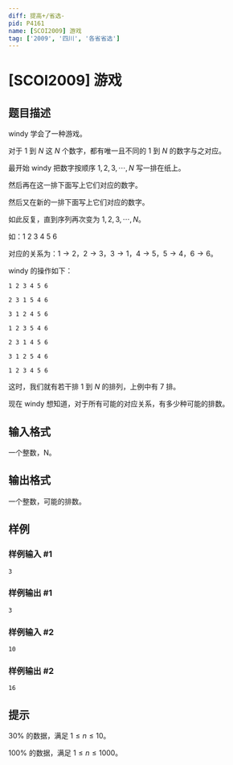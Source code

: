 ```yaml
---
diff: 提高+/省选-
pid: P4161
name: [SCOI2009] 游戏
tag: ['2009', '四川', '各省省选']
---
```

# [SCOI2009] 游戏
## 题目描述

windy 学会了一种游戏。

对于 $1$ 到 $N$ 这 $N$ 个数字，都有唯一且不同的 $1$ 到 $N$ 的数字与之对应。

最开始 windy 把数字按顺序 $1,2,3,\cdots,N$ 写一排在纸上。

然后再在这一排下面写上它们对应的数字。

然后又在新的一排下面写上它们对应的数字。

如此反复，直到序列再次变为 $1,2,3,\cdots,N$。

如：$1\ 2\ 3\ 4\ 5\ 6$

对应的关系为：$1\to 2$，$2\to 3$，$3\to 1$，$4\to 5$，$5\to 4$，$6\to 6$。

windy 的操作如下：

`1 2 3 4 5 6`

`2 3 1 5 4 6`

`3 1 2 4 5 6`

`1 2 3 5 4 6`

`2 3 1 4 5 6`

`3 1 2 5 4 6`

`1 2 3 4 5 6`

这时，我们就有若干排 $1$ 到 $N$ 的排列，上例中有 $7$ 排。

现在 windy 想知道，对于所有可能的对应关系，有多少种可能的排数。
## 输入格式

一个整数，N。

## 输出格式

一个整数，可能的排数。

## 样例

### 样例输入 #1
```
3
```
### 样例输出 #1
```
3
```
### 样例输入 #2
```
10
```
### 样例输出 #2
```
16
```
## 提示

$30\%$ 的数据，满足 $1 \le n\le 10$。

$100\%$ 的数据，满足 $1 \le n\le 1000$。
